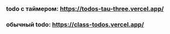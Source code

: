 ### todo с таймером: https://todos-tau-three.vercel.app/
### обычный todo: https://class-todos.vercel.app/ 
